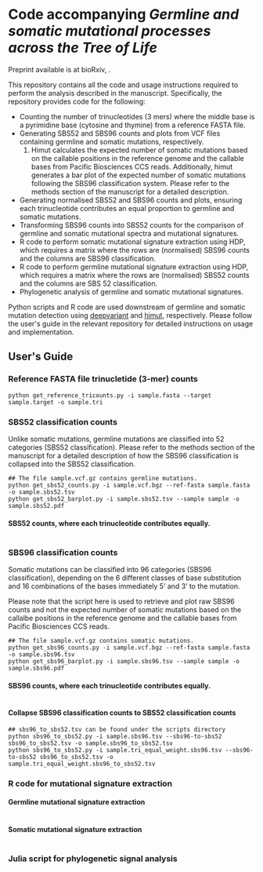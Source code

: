 # Code accompanying *Germline and somatic mutational processes across the Tree of Life*

Preprint available is at bioRxiv, .

This repository contains all the code and usage instructions required to perform the analysis described in the manuscript. Specifically, the repository provides code for the following:

- Counting the number of trinucleotides (3 mers) where the middle base is a pyrimidine base (cytosine and thymine) from a reference FASTA file.
- Generating SBS52 and SBS96 counts and plots from VCF files containing germline and somatic mutations, respectively.
    1. Himut calculates the expected number of somatic mutations based on the callable positions in the reference genome and the callable bases from Pacific Biosciences CCS reads. Additionally, himut generates a bar plot of the expected number of somatic mutations following the SBS96 classification system. Please refer to the methods section of the manuscript for a detailed description.
- Generating normalised SBS52 and SBS96 counts and plots, ensuring each trinucleotide contributes an equal proportion to germline and somatic mutations. 
- Transforming SBS96 counts into SBS52 counts for the comparison of germline and somatic mutational spectra and mutational signatures.
- R code to perform somatic mutational signature extraction using HDP, which requires a matrix where the rows are (normalised) SBS96 counts and the columns are SBS96 classification.
- R code to perform germline mutational signature extraction using HDP, which requires a matrix where the rows are (normalised) SBS52 counts and the columns are SBS 52 classification.
- Phylogenetic analysis of germline and somatic mutational signatures.

Python scripts and R code are used downstream of germline and somatic mutation detection using [deepvariant](https://github.com/google/deepvariant) and [himut](https://github.com/sjin09/himut), respectively. Please follow the user's guide in the relevant repository for detailed instructions on usage and implementation.

## User's Guide

### Reference FASTA file trinucletide (3-mer) counts

```
python get_reference_tricounts.py -i sample.fasta --target sample.target -o sample.tri
```

### SBS52 classification counts

Unlike somatic mutations, germline mutations are classified into 52 categories (SBS52 classification). Please refer to the methods section of the manuscript for a detailed description of how the SBS96 classification is collapsed into the SBS52 classification.

```
## The file sample.vcf.gz contains germline mutations.
python get_sbs52_counts.py -i sample.vcf.bgz --ref-fasta sample.fasta -o sample.sbs52.tsv
python get_sbs52_barplot.py -i sample.sbs52.tsv --sample sample -o sample.sbs52.pdf
```

#### SBS52 counts, where each trinucleotide contributes equally.


```
```

### SBS96 classification counts

Somatic mutations can be classified into 96 categories (SBS96 classification), depending on the 6 different classes of base substitution and 16 combinations of the bases immediately 5’ and 3’ to the mutation. 

Please note that the script here is used to retrieve and plot raw SBS96 counts and not the expected number of somatic mutations based on the callalbe positions in the reference genome and the callable bases from Pacific Biosciences CCS reads.

```
## The file sample.vcf.gz contains somatic mutations.
python get_sbs96_counts.py -i sample.vcf.bgz --ref-fasta sample.fasta -o sample.sbs96.tsv
python get_sbs96_barplot.py -i sample.sbs96.tsv --sample sample -o sample.sbs96.pdf
```

#### SBS96 counts, where each trinucleotide contributes equally.

```
```

#### Collapse SBS96 classification counts to SBS52 classification counts

```
## sbs96_to_sbs52.tsv can be found under the scripts directory
python sbs96_to_sbs52.py -i sample.sbs96.tsv --sbs96-to-sbs52 sbs96_to_sbs52.tsv -o sample.sbs96_to_sbs52.tsv
python sbs96_to_sbs52.py -i sample.tri_equal_weight.sbs96.tsv --sbs96-to-sbs52 sbs96_to_sbs52.tsv -o sample.tri_equal_weight.sbs96_to_sbs52.tsv
```

### R code for mutational signature extraction

#### Germline mutational signature extraction
```
```

#### Somatic mutational signature extraction

```
```

### Julia script for phylogenetic signal analysis

```
```
